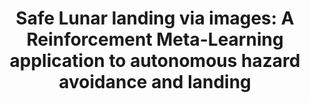 ---
title: "Safe Lunar landing via images: A Reinforcement Meta-Learning application to autonomous hazard avoidance and landing"
excerpt_separator: "<!--more-->"
categories:
  - Reinforcement Learning
tags:
  - RL
  - Landing
  - Computer Vision
published: true
---
